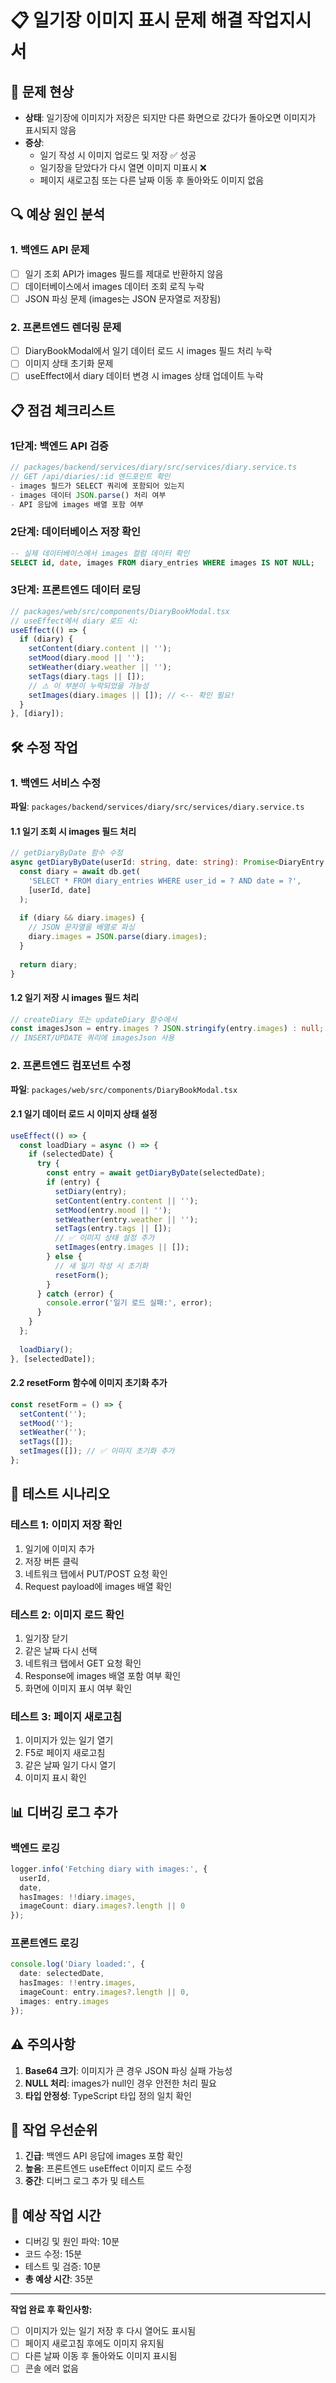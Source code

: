 # 📋 일기장 이미지 표시 문제 해결 작업지시서

## 🐛 문제 현상
- **상태**: 일기장에 이미지가 저장은 되지만 다른 화면으로 갔다가 돌아오면 이미지가 표시되지 않음
- **증상**: 
  - 일기 작성 시 이미지 업로드 및 저장 ✅ 성공
  - 일기장을 닫았다가 다시 열면 이미지 미표시 ❌
  - 페이지 새로고침 또는 다른 날짜 이동 후 돌아와도 이미지 없음

## 🔍 예상 원인 분석

### 1. 백엔드 API 문제
- [ ] 일기 조회 API가 images 필드를 제대로 반환하지 않음
- [ ] 데이터베이스에서 images 데이터 조회 로직 누락
- [ ] JSON 파싱 문제 (images는 JSON 문자열로 저장됨)

### 2. 프론트엔드 렌더링 문제  
- [ ] DiaryBookModal에서 일기 데이터 로드 시 images 필드 처리 누락
- [ ] 이미지 상태 초기화 문제
- [ ] useEffect에서 diary 데이터 변경 시 images 상태 업데이트 누락

## 📋 점검 체크리스트

### 1단계: 백엔드 API 검증
```typescript
// packages/backend/services/diary/src/services/diary.service.ts
// GET /api/diaries/:id 엔드포인트 확인
- images 필드가 SELECT 쿼리에 포함되어 있는지
- images 데이터 JSON.parse() 처리 여부
- API 응답에 images 배열 포함 여부
```

### 2단계: 데이터베이스 저장 확인
```sql
-- 실제 데이터베이스에서 images 컬럼 데이터 확인
SELECT id, date, images FROM diary_entries WHERE images IS NOT NULL;
```

### 3단계: 프론트엔드 데이터 로딩
```typescript
// packages/web/src/components/DiaryBookModal.tsx
// useEffect에서 diary 로드 시:
useEffect(() => {
  if (diary) {
    setContent(diary.content || '');
    setMood(diary.mood || '');
    setWeather(diary.weather || '');
    setTags(diary.tags || []);
    // ⚠️ 이 부분이 누락되었을 가능성
    setImages(diary.images || []); // <-- 확인 필요!
  }
}, [diary]);
```

## 🛠️ 수정 작업

### 1. 백엔드 서비스 수정
**파일**: `packages/backend/services/diary/src/services/diary.service.ts`

#### 1.1 일기 조회 시 images 필드 처리
```typescript
// getDiaryByDate 함수 수정
async getDiaryByDate(userId: string, date: string): Promise<DiaryEntry | null> {
  const diary = await db.get(
    'SELECT * FROM diary_entries WHERE user_id = ? AND date = ?',
    [userId, date]
  );
  
  if (diary && diary.images) {
    // JSON 문자열을 배열로 파싱
    diary.images = JSON.parse(diary.images);
  }
  
  return diary;
}
```

#### 1.2 일기 저장 시 images 필드 처리
```typescript
// createDiary 또는 updateDiary 함수에서
const imagesJson = entry.images ? JSON.stringify(entry.images) : null;
// INSERT/UPDATE 쿼리에 imagesJson 사용
```

### 2. 프론트엔드 컴포넌트 수정
**파일**: `packages/web/src/components/DiaryBookModal.tsx`

#### 2.1 일기 데이터 로드 시 이미지 상태 설정
```typescript
useEffect(() => {
  const loadDiary = async () => {
    if (selectedDate) {
      try {
        const entry = await getDiaryByDate(selectedDate);
        if (entry) {
          setDiary(entry);
          setContent(entry.content || '');
          setMood(entry.mood || '');
          setWeather(entry.weather || '');
          setTags(entry.tags || []);
          // ✅ 이미지 상태 설정 추가
          setImages(entry.images || []);
        } else {
          // 새 일기 작성 시 초기화
          resetForm();
        }
      } catch (error) {
        console.error('일기 로드 실패:', error);
      }
    }
  };
  
  loadDiary();
}, [selectedDate]);
```

#### 2.2 resetForm 함수에 이미지 초기화 추가
```typescript
const resetForm = () => {
  setContent('');
  setMood('');
  setWeather('');
  setTags([]);
  setImages([]); // ✅ 이미지 초기화 추가
};
```

## 🧪 테스트 시나리오

### 테스트 1: 이미지 저장 확인
1. 일기에 이미지 추가
2. 저장 버튼 클릭
3. 네트워크 탭에서 PUT/POST 요청 확인
4. Request payload에 images 배열 확인

### 테스트 2: 이미지 로드 확인
1. 일기장 닫기
2. 같은 날짜 다시 선택
3. 네트워크 탭에서 GET 요청 확인
4. Response에 images 배열 포함 여부 확인
5. 화면에 이미지 표시 여부 확인

### 테스트 3: 페이지 새로고침
1. 이미지가 있는 일기 열기
2. F5로 페이지 새로고침
3. 같은 날짜 일기 다시 열기
4. 이미지 표시 확인

## 📊 디버깅 로그 추가

### 백엔드 로깅
```typescript
logger.info('Fetching diary with images:', {
  userId,
  date,
  hasImages: !!diary.images,
  imageCount: diary.images?.length || 0
});
```

### 프론트엔드 로깅
```typescript
console.log('Diary loaded:', {
  date: selectedDate,
  hasImages: !!entry.images,
  imageCount: entry.images?.length || 0,
  images: entry.images
});
```

## ⚠️ 주의사항
1. **Base64 크기**: 이미지가 큰 경우 JSON 파싱 실패 가능성
2. **NULL 처리**: images가 null인 경우 안전한 처리 필요
3. **타입 안정성**: TypeScript 타입 정의 일치 확인

## 🎯 작업 우선순위
1. **긴급**: 백엔드 API 응답에 images 포함 확인
2. **높음**: 프론트엔드 useEffect 이미지 로드 수정
3. **중간**: 디버그 로그 추가 및 테스트

## 📝 예상 작업 시간
- 디버깅 및 원인 파악: 10분
- 코드 수정: 15분
- 테스트 및 검증: 10분
- **총 예상 시간**: 35분

---

**작업 완료 후 확인사항:**
- [ ] 이미지가 있는 일기 저장 후 다시 열어도 표시됨
- [ ] 페이지 새로고침 후에도 이미지 유지됨
- [ ] 다른 날짜 이동 후 돌아와도 이미지 표시됨
- [ ] 콘솔 에러 없음